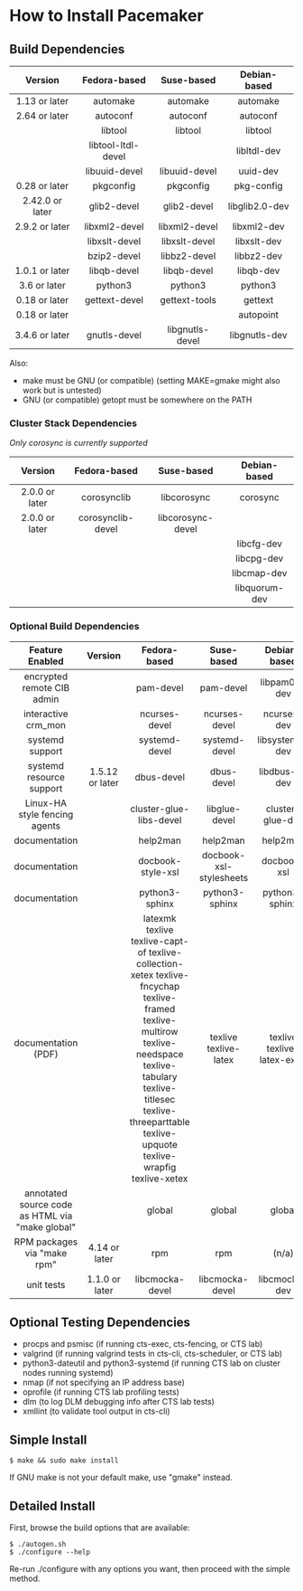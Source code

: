 # How to Install Pacemaker

## Build Dependencies

| Version         | Fedora-based       | Suse-based         | Debian-based   |
|:---------------:|:------------------:|:------------------:|:--------------:|
| 1.13 or later   | automake           | automake           | automake       |
| 2.64 or later   | autoconf           | autoconf           | autoconf       |
|                 | libtool            | libtool            | libtool        |
|                 | libtool-ltdl-devel |                    | libltdl-dev    |
|                 | libuuid-devel      | libuuid-devel      | uuid-dev       |
| 0.28 or later   | pkgconfig          | pkgconfig          | pkg-config     |
| 2.42.0 or later | glib2-devel        | glib2-devel        | libglib2.0-dev |
| 2.9.2 or later  | libxml2-devel      | libxml2-devel      | libxml2-dev    |
|                 | libxslt-devel      | libxslt-devel      | libxslt-dev    |
|                 | bzip2-devel        | libbz2-devel       | libbz2-dev     |
| 1.0.1 or later  | libqb-devel        | libqb-devel        | libqb-dev      |
| 3.6 or later    | python3            | python3            | python3        |
| 0.18 or later   | gettext-devel      | gettext-tools      | gettext        |
| 0.18 or later   |                    |                    | autopoint      |
| 3.4.6 or later  | gnutls-devel       | libgnutls-devel    | libgnutls-dev  |

Also:
* make must be GNU (or compatible) (setting MAKE=gmake might also work but is
  untested)
* GNU (or compatible) getopt must be somewhere on the PATH

### Cluster Stack Dependencies

*Only corosync is currently supported*

| Version         | Fedora-based       | Suse-based         | Debian-based   |
|:---------------:|:------------------:|:------------------:|:--------------:|
| 2.0.0 or later  | corosynclib        | libcorosync        | corosync       |
| 2.0.0 or later  | corosynclib-devel  | libcorosync-devel  |                |
|                 |                    |                    | libcfg-dev     |
|                 |                    |                    | libcpg-dev     |
|                 |                    |                    | libcmap-dev    |
|                 |                    |                    | libquorum-dev  |

### Optional Build Dependencies

| Feature Enabled                                 | Version        | Fedora-based            | Suse-based              | Debian-based            |
|:-----------------------------------------------:|:--------------:|:-----------------------:|:-----------------------:|:-----------------------:|
| encrypted remote CIB admin                      |                | pam-devel               | pam-devel               | libpam0g-dev            |
| interactive crm_mon                             |                | ncurses-devel           | ncurses-devel           | ncurses-dev             |
| systemd support                                 |                | systemd-devel           | systemd-devel           | libsystemd-dev          |
| systemd resource support                | 1.5.12 or later| dbus-devel              | dbus-devel              | libdbus-1-dev           |
| Linux-HA style fencing agents                   |                | cluster-glue-libs-devel | libglue-devel           | cluster-glue-dev        |
| documentation                                   |                | help2man                | help2man                | help2man                |
| documentation                                   |                | docbook-style-xsl       | docbook-xsl-stylesheets | docbook-xsl             |
| documentation                                   |                | python3-sphinx          | python3-sphinx          | python3-sphinx          |
| documentation (PDF)                             |                | latexmk texlive texlive-capt-of texlive-collection-xetex texlive-fncychap texlive-framed texlive-multirow texlive-needspace texlive-tabulary texlive-titlesec texlive-threeparttable texlive-upquote texlive-wrapfig texlive-xetex | texlive texlive-latex  | texlive texlive-latex-extra |
| annotated source code as HTML via "make global" |                | global                  | global                  | global                  |
| RPM packages via "make rpm"                     | 4.14 or later  | rpm                     | rpm                     | (n/a)                   |
| unit tests                                      | 1.1.0 or later | libcmocka-devel         | libcmocka-devel         | libcmocka-dev           |

## Optional Testing Dependencies
* procps and psmisc (if running cts-exec, cts-fencing, or CTS lab)
* valgrind (if running valgrind tests in cts-cli, cts-scheduler, or CTS lab)
* python3-dateutil and python3-systemd (if running CTS lab on cluster nodes
  running systemd)
* nmap (if not specifying an IP address base)
* oprofile (if running CTS lab profiling tests)
* dlm (to log DLM debugging info after CTS lab tests)
* xmllint (to validate tool output in cts-cli)

## Simple Install

    $ make && sudo make install

If GNU make is not your default make, use "gmake" instead.

## Detailed Install

First, browse the build options that are available:

    $ ./autogen.sh
    $ ./configure --help

Re-run ./configure with any options you want, then proceed with the simple
method.

